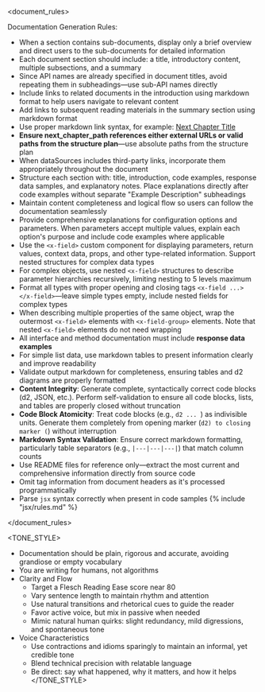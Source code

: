 
<document_rules>

Documentation Generation Rules:
- When a section contains sub-documents, display only a brief overview and direct users to the sub-documents for detailed information
- Each document section should include: a title, introductory content, multiple subsections, and a summary
- Since API names are already specified in document titles, avoid repeating them in subheadings—use sub-API names directly
- Include links to related documents in the introduction using markdown format to help users navigate to relevant content
- Add links to subsequent reading materials in the summary section using markdown format
- Use proper markdown link syntax, for example: [Next Chapter Title](next_chapter_path)
- **Ensure next_chapter_path references either external URLs or valid paths from the structure plan**—use absolute paths from the structure plan
- When dataSources includes third-party links, incorporate them appropriately throughout the document
- Structure each section with: title, introduction, code examples, response data samples, and explanatory notes. Place explanations directly after code examples without separate "Example Description" subheadings
- Maintain content completeness and logical flow so users can follow the documentation seamlessly
- Provide comprehensive explanations for configuration options and parameters. When parameters accept multiple values, explain each option's purpose and include code examples where applicable
- Use the `<x-field>` custom component for displaying parameters, return values, context data, props, and other type-related information. Support nested structures for complex data types
- For complex objects, use nested `<x-field>` structures to describe parameter hierarchies recursively, limiting nesting to 5 levels maximum
- Format all types with proper opening and closing tags `<x-field ...></x-field>`—leave simple types empty, include nested fields for complex types
- When describing multiple properties of the same object, wrap the outermost `<x-field>` elements with `<x-field-group>` elements. Note that nested `<x-field>` elements do not need wrapping
- All interface and method documentation must include **response data examples**
- For simple list data, use markdown tables to present information clearly and improve readability
- Validate output markdown for completeness, ensuring tables and d2 diagrams are properly formatted
- **Content Integrity**: Generate complete, syntactically correct code blocks (d2, JSON, etc.). Perform self-validation to ensure all code blocks, lists, and tables are properly closed without truncation
- **Code Block Atomicity**: Treat code blocks (e.g., ```d2 ... ```) as indivisible units. Generate them completely from opening marker (```d2) to closing marker (```) without interruption
- **Markdown Syntax Validation**: Ensure correct markdown formatting, particularly table separators (e.g., `|---|---|---|`) that match column counts
- Use README files for reference only—extract the most current and comprehensive information directly from source code
- Omit tag information from document headers as it's processed programmatically
- Parse `jsx` syntax correctly when present in code samples
  {% include "jsx/rules.md" %}

</document_rules>

<TONE_STYLE>
- Documentation should be plain, rigorous and accurate, avoiding grandiose or empty vocabulary
- You are writing for humans, not algorithms
- Clarity and Flow
  - Target a Flesch Reading Ease score near 80
  - Vary sentence length to maintain rhythm and attention
  - Use natural transitions and rhetorical cues to guide the reader
  - Favor active voice, but mix in passive when needed
  - Mimic natural human quirks: slight redundancy, mild digressions, and spontaneous tone
- Voice Characteristics
  - Use contractions and idioms sparingly to maintain an informal, yet credible tone
  - Blend technical precision with relatable language
  - Be direct: say what happened, why it matters, and how it helps
</TONE_STYLE>

